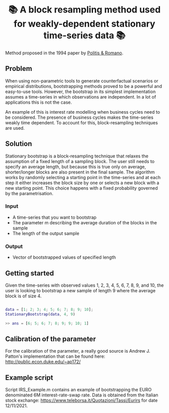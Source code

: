 <h1 align="center" style="border-botom: none">
  <b>📚 A block resampling method used for weakly-dependent stationary time-series data 📚
  </b>
</h1>

Method proposed in the 1994 paper by [Politis & Romano](https://www.researchgate.net/publication/254287565_The_Stationary_Bootstrap).

## Problem
When using non-parametric tools to generate counterfactual scenarios or empirical distributions, bootstrapping methods proved to be a powerful and easy-to-use tools. However, the bootstrap in its simplest implementation assumes a time-series in which observations are independent. In a lot of applications this is not the case.

An example of this is interest rate modelling when business cycles need to be considered. The presence of business cycles makes the time-series weakly time dependent. To account for this, block-resampling techniques are used.

## Solution

Stationary bootstrap is a block-resampling technique that relaxes the assumption of a fixed length of a sampling block. The user still needs to specify an average length, but because this is true only on average, shorter/longer blocks are also present in the final sample.
The algorithm works by randomly selecting a starting point in the time-series and at each step it either increases the block size by one or selects a new block with a new starting point. This choice happens with a fixed probability governed by the parametrisation.

### Input
 - A time-series that you want to bootstrap
 - The parameter m describing the average duration of the blocks in the sample
 - The length of the output sample
 
 ### Output
  - Vector of bootstrapped values of specified length

## Getting started

Given the time-series with observed values 1, 2, 3, 4, 5, 6, 7, 8, 9, and 10, the user is looking to bootstrap a new sample of length 9 where the average block is of size 4. 

```matlab

data = [1; 2; 3; 4; 5; 6; 7; 8; 9; 10];
StationaryBootstrap(data, 4, 9)

>> ans = [6; 5; 6; 7; 8; 9; 9; 10; 1]
```

## Calibration of the parameter

For the calibration of the parameter, a really good source is Andrew J. Patton's implementation that can be found here: http://public.econ.duke.edu/~ap172/

## Example script
Script IRS_Example.m contains an example of bootstrapping the EURO denominated 6M interest-rate-swap rate. Data is obtained from the Italian stock exchange: https://www.teleborsa.it/Quotazioni/Tassi/Eurirs for date 12/11/2021.


